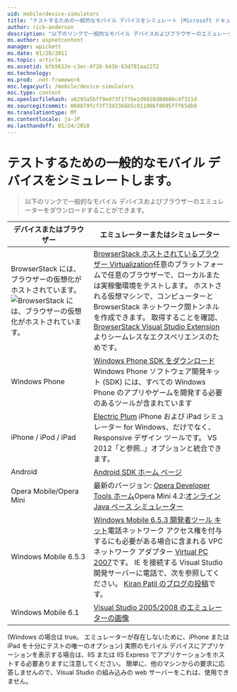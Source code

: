 ```yaml
---
uid: mobile/device-simulators
title: "テストするための一般的なモバイル デバイスをシミュレート |Microsoft ドキュメント"
author: rick-anderson
description: "以下のリンクで一般的なモバイル デバイスおよびブラウザーのエミュレーターをダウンロードすることができます。"
ms.author: aspnetcontent
manager: wpickett
ms.date: 01/28/2011
ms.topic: article
ms.assetid: bfb5612e-c3ec-4f28-b43b-63d781aa2272
ms.technology: 
ms.prod: .net-framework
msc.legacyurl: /mobile/device-simulators
msc.type: content
ms.openlocfilehash: a8293a5bff9ed73f177be2d9928d8d686c4f311d
ms.sourcegitcommit: 060879fcf3f73d2366b5c811986f8695fff65db8
ms.translationtype: MT
ms.contentlocale: ja-JP
ms.lasthandoff: 01/24/2018
---
```

<a name="simulate-popular-mobile-devices-for-testing"></a>テストするための一般的なモバイル デバイスをシミュレートします。
====================
> 以下のリンクで一般的なモバイル デバイスおよびブラウザーのエミュレーターをダウンロードすることができます。


| デバイスまたはブラウザー | エミュレーターまたはシミュレーター |
| --- | --- |
| BrowserStack には、ブラウザーの仮想化がホストされています。 ![BrowserStack には、ブラウザーの仮想化がホストされています。](device-simulators/_static/image1.png) | [BrowserStack ホストされているブラウザー Virtualization](http://browserstack.com)任意のプラットフォームで任意のブラウザーで、ローカルまたは実稼働環境をテストします。 ホストされる仮想マシンで、コンピューターと BrowserStack ネットワーク間トンネルを作成できます。 取得することを確認、 [BrowserStack Visual Studio Extension](https://visualstudiogallery.msdn.microsoft.com/2dfa32b1-3c47-439d-b1c5-9e28be18b81c)よりシームレスなエクスペリエンスのためです。 |
| Windows Phone | [Windows Phone SDK をダウンロード](https://dev.windowsphone.com/downloadsdk)Windows Phone ソフトウェア開発キット (SDK) には、すべての Windows Phone のアプリやゲームを開発する必要のあるツールが含まれています |
| iPhone / iPod / iPad | [Electric Plum](http://www.electricplum.com/studio.aspx) iPhone および iPad シミュレーター for Windows、だけでなく、Responsive デザイン ツールです。 VS 2012「と参照..」オプションと統合できます。 |
| Android | [Android SDK ホーム ページ](https://developer.android.com/sdk) |
| Opera Mobile/Opera Mini | 最新のバージョン: [Opera Developer Tools ホーム](http://www.opera.com/developer/tools/)Opera Mini 4.2:[オンライン Java ベース シミュレーター](http://www.opera.com/mobile/demo/?ver=4) |
| Windows Mobile 6.5.3 | [Windows Mobile 6.5.3 開発者ツール キット](https://www.microsoft.com/downloads/en/details.aspx?FamilyID=c0213f68-2e01-4e5c-a8b2-35e081dcf1ca&amp;displaylang=en)電話ネットワーク アクセス権を付与するにも必要がある場合に含まれる VPC ネットワーク アダプター [Virtual PC 2007](https://www.microsoft.com/downloads/en/details.aspx?FamilyID=04d26402-3199-48a3-afa2-2dc0b40a73b6&amp;DisplayLang=en)です。 IE を接続する Visual Studio 開発サーバーに電話で、次を参照してください。 [Kiran Patil のブログの投稿](http://kiranpatils.wordpress.com/2009/11/19/access-internetlocal-website-from-your-windows-mobile-device-emulators/)です。 |
| Windows Mobile 6.1 | [Visual Studio 2005/2008 のエミュレーターの画像](https://www.microsoft.com/downloads/en/details.aspx?FamilyID=3d6f581e-c093-4b15-ab0c-a2ce5bffdb47) |

(Windows の場合は true。 エミュレーターが存在しないために、iPhone または iPad を十分にテストの唯一のオプション) 実際のモバイル デバイスにアプリケーションを表示する場合は、IIS または IIS Express でアプリケーションをホストする必要ありますに注意してください。 簡単に、他のマシンからの要求に応答しませんので、Visual Studio の組み込みの web サーバーをこれは、使用できません。
